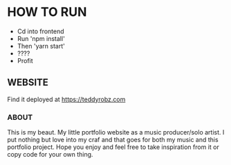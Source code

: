 # HOW TO RUN
- Cd into frontend
- Run 'npm install'
- Then 'yarn start'
- ????
- Profit

## WEBSITE
Find it deployed at https://teddyrobz.com

### ABOUT
This is my beaut. My little portfolio website as a music producer/solo artist. I put nothing but love into my craf and that goes for both my music and this portfolio project. Hope you enjoy and feel free to take inspiration from it or copy code for your own thing.